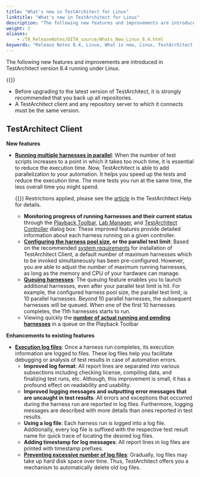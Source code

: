 ```yaml
--- 
title: "What's new in TestArchitect for Linux"
linktitle: "What's new in TestArchitect for Linux"
description: "The following new features and improvements are introduced in TestArchitect version 8.4 running under Linux."
weight: 2
aliases: 
    - /TA_ReleaseNotes/DITA_source/Whats_New_Linux_8.4.html
keywords: "Release Notes 8.4, Linux, What is new, Linux, TestArchitect 8.4, TestArchitect 8.4, what is new, Linux"
---
```


The following new features and improvements are introduced in TestArchitect version 8.4 running under Linux.

{{<remember>}}

-   Before upgrading to the latest version of TestArchitect, it is strongly recommended that you back up all repositories.
-   A TestArchitect client and any repository server to which it connects must be the same version.

## TestArchitect Client

**New features**

-   [**Running multiple harnesses in parallel**](/TA_Help/Topics/Multiple_harnesses_running.html): When the number of test scripts increases to a point in which it takes too much time, it is essential to reduce the execution time. Now, TestArchitect is able to add parallelization to your automation. It helps you speed up the tests and reduce the execution time. The more tests you run at the same time, the less overall time you might spend.

    {{<note>}} Restrictions applied, please see the [article](/TA_Help/Topics/Multiple_harnesses.html) in the TestArchitect Help for details.

    -   **Monitoring progress of running harnesses and their current status** through the [Playback Toolbar](/TA_Help/Topics/Test_exec_playback_toolbar.html), [Lab Manager](/TA_Help/Topics/Lab_manager_controller.html), and [TestArchitect Controller](/TA_Help/Topics/Controller_management.html) dialog box: These improved features provide detailed information about each harness running on a given controller.
    -   **[Configuring the harness pool size](/TA_Help/Topics/Multiple_harnesses_pool_size.html), or the parallel test limit**: Based on the recommended [system requirements](/TA_ReleaseNotes/DITA_source/System_Requirements.html) for installation of TestArchitect Client, a default number of maximum harnesses which to be invoked simultaneously has been pre-configured. However, you are able to adjust the number of maximum running harnesses, as long as the memory and CPU of your hardware can manage.
    -   [**Queuing harnesses**](/TA_Help/Topics/Multiple_harnesses_pool_size.html): The queuing feature enables you to launch additional harnesses, even after your parallel test limit is hit. For example, the configured harness pool size, the parallel test limit, is 10 parallel harnesses. Beyond 10 parallel harnesses, the subsequent harnesses will be queued. When one of the first 10 harnesses completes, the 11th harnesses starts to run.
    -   Viewing quickly the **[number of actual running and pending harnesses](/TA_Help/Topics/Test_exec_playback_toolbar.html)** in a queue on the Playback Toolbar

**Enhancements to existing features**

-   **[Execution log files](/TA_Help/Topics/Execution_log_files.html)**: Once a harness run completes, its execution information are logged to files. These log files help you facilitate debugging or analysis of test results in case of automation errors.
    -   **Improved log format**: All report lines are separated into various subsections including checking license, compiling data, and finalizing test runs, etc. Although, this improvement is small, it has a profound effect on readability and usability.
    -   **Improved logging messages and outputting error messages that are uncaught in test results**: All errors and exceptions that occurred during the harness run are reported in log files. Furthermore, logging messages are described with more details than ones reported in test results.
    -   **Using a log file**: Each harness run is logged into a log file. Additionally, every log file is suffixed with the respective test result name for quick trace of locating the desired log files.
    -   **Adding timestamp for log messages**: All report lines in log files are printed with timestamp prefixes.
    -   [**Preventing excessive number of log files**](/TA_Help/Topics/Remove_old_execution_log_files.html): Gradually, log files may take up hard disk space over time. Thus, TestArchitect offers you a mechanism to automatically delete old log files.


